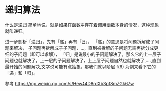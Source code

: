 # 递归算法

什么是递归
简单地说，就是如果在函数中存在着调用函数本身的情况，这种现象就叫递归。

进一步剖析「递归」，先有「递」再有「归」，
「递」的意思是将问题拆解成子问题来解决， 子问题再拆解成子子问题，...，直到被拆解的子问题无需再拆分成更细的子问题（即可以求解），
「归」是说最小的子问题解决了，那么它的上一层子问题也就解决了，上一层的子问题解决了，上上层子问题自然也就解决了,....,直到最开始的问题解决,文字说可能有点抽象，那我们就以阶层 f(6) 为例来看下它的「递」和「归」。



参考
https://mp.weixin.qq.com/s/Hew44D8rdXb3pf8mZGk67w


